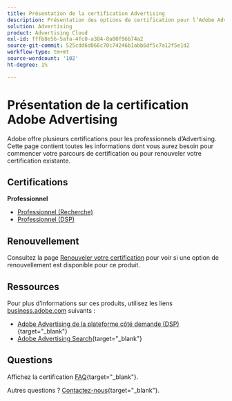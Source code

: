```yaml
---
title: Présentation de la certification Advertising
description: Présentation des options de certification pour l’Adobe Advertising
solution: Advertising
product: Advertising Cloud
exl-id: fffb8e56-5afa-4fc0-a384-8a00f96b74a2
source-git-commit: 525cdd6d066c70c74246b1abb6df5c7a12f5e1d2
workflow-type: tm+mt
source-wordcount: '102'
ht-degree: 1%

---
```


# Présentation de la certification Adobe Advertising

Adobe offre plusieurs certifications pour les professionnels d’Advertising.  Cette page contient toutes les informations dont vous aurez besoin pour commencer votre parcours de certification ou pour renouveler votre certification existante.

## Certifications

**Professionnel**

* [Professionnel (Recherche)](/help/certifications/aac/aac-search-p-business.md) <!--AD0-E501-->
* [Professionnel (DSP)](/help/certifications/aac/aac-dsp-p-business.md) <!--AD0-E502-->

## Renouvellement

Consultez la page [Renouveler votre certification](/help/certifications/renew.md) pour voir si une option de renouvellement est disponible pour ce produit.

## Ressources

Pour plus d’informations sur ces produits, utilisez les liens [business.adobe.com](https://business.adobe.com/) suivants :

* [Adobe Advertising de la plateforme côté demande (DSP)](https://business.adobe.com/products/advertising/demand-side-platform.html){target="_blank"}
* [Adobe Advertising Search](https://business.adobe.com/products/advertising/search-marketing-management.html){target="_blank"}

## Questions

Affichez la certification [FAQ](https://experienceleague.adobe.com/docs/certification/certification/faq.html){target="_blank"}.

Autres questions ? [Contactez-nous](mailto:certif@adobe.com){target="_blank"}.
